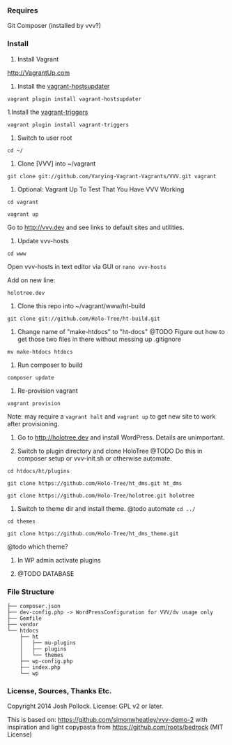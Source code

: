 ### Requires
Git
Composer (installed by vvv?)

### Install
1. Install Vagrant

http://VagrantUp.com

1. Install the [vagrant-hostsupdater](https://github.com/cogitatio/vagrant-hostsupdater)

`vagrant plugin install vagrant-hostsupdater`

1.Install the [vagrant-triggers](https://github.com/emyl/vagrant-triggers)

`vagrant plugin install vagrant-triggers`

1. Switch to user root

`cd ~/`

1. Clone [VVV] into ~/vagrant

`git clone git://github.com/Varying-Vagrant-Vagrants/VVV.git vagrant`

1. Optional: Vagrant Up To Test That You Have VVV Working


`cd vagrant`

`vagrant up`


Go to http://vvv.dev and see links to default sites and utilities.

1. Update vvv-hosts

`cd www`

Open vvv-hosts in text editor via GUI or `nano vvv-hosts`

Add on new line:

`holotree.dev`

1. Clone this repo into ~/vagrant/www/ht-build


`git clone git://github.com/Holo-Tree/ht-build.git`


1. Change name of "make-htdocs" to "ht-docs"
@TODO Figure out how to get those two files in there without messing up .gitignore

`mv make-htdocs htdocs`

1. Run composer to build

`composer update`

1. Re-provision vagrant

`vagrant provision`

Note: may require a `vagrant halt` and `vagrant up` to get new site to work after provisioning.

1. Go to http://holotree.dev and install WordPress. Details are unimportant.

1. Switch to plugin directory and clone HoloTree
@TODO Do this in composer setup or vvv-init.sh or otherwise automate.

`cd htdocs/ht/plugins`

`git clone https://github.com/Holo-Tree/ht_dms.git ht_dms`

`git clone https://github.com/Holo-Tree/holotree.git holotree`

1. Switch to theme dir and install theme.
@todo automate
`cd ../`

`cd themes`

`git clone https://github.com/Holo-Tree/ht_dms_theme.git`

@todo which theme?

1. In WP admin activate plugins

1. @TODO DATABASE

### File Structure

```
├── composer.json
├── dev-config.php -> WordPressConfiguration for VVV/dv usage only
├── Gemfile
├── vendor
└── htdocs
    ├── ht
    │   ├── mu-plugins
    │   ├── plugins
    │   └── themes
    ├── wp-config.php
    ├── index.php
    └── wp
```

### License, Sources, Thanks Etc.
Copyright 2014 Josh Pollock.
License: GPL v2 or later.

This is based on: https://github.com/simonwheatley/vvv-demo-2 with inspiration and light copypasta from https://github.com/roots/bedrock (MIT License)
